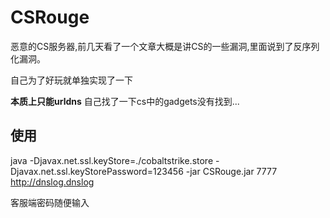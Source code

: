 # CSRouge
恶意的CS服务器,前几天看了一个文章大概是讲CS的一些漏洞,里面说到了反序列化漏洞。

自己为了好玩就单独实现了一下

**本质上只能urldns** 自己找了一下cs中的gadgets没有找到...

## 使用

java -Djavax.net.ssl.keyStore=./cobaltstrike.store -Djavax.net.ssl.keyStorePassword=123456 -jar CSRouge.jar 7777 http://dnslog.dnslog

客服端密码随便输入
